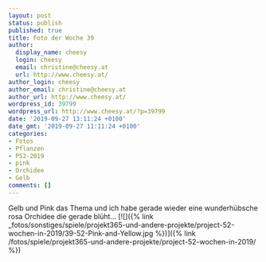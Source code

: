 ```yaml
---
layout: post
status: publish
published: true
title: Foto der Woche 39
author:
  display_name: cheesy
  login: cheesy
  email: christine@cheesy.at
  url: http://www.cheesy.at/
author_login: cheesy
author_email: christine@cheesy.at
author_url: http://www.cheesy.at/
wordpress_id: 39799
wordpress_url: http://www.cheesy.at/?p=39799
date: '2019-09-27 13:11:24 +0100'
date_gmt: '2019-09-27 11:11:24 +0100'
categories:
- Fotos
- Pflanzen
- P52-2019
- pink
- Orchidee
- Gelb
comments: []
---
```

Gelb und Pink das Thema und ich habe gerade wieder eine wunderhübsche rosa Orchidee die gerade blüht...
[![]({% link _fotos/sonstiges/spiele/projekt365-und-andere-projekte/project-52-wochen-in-2019/39-52-Pink-and-Yellow.jpg %})]({% link /fotos/spiele/projekt365-und-andere-projekte/project-52-wochen-in-2019/ %})
